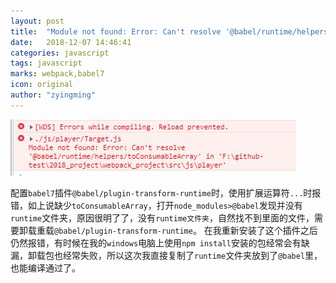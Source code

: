 ```yaml
---
layout: post
title:  "Module not found: Error: Can't resolve '@babel/runtime/helpers/toConsumableArray'"
date:   2018-12-07 14:46:41
categories: javascript
tags: javascript
marks: webpack,babel7
icon: original
author: "zyingming"
---
```


![babel](/assets/images/pictures/2018-11/babelModuleNotFound.jpg)

配置`babel7`插件`@babel/plugin-transform-runtime`时，使用扩展运算符`...`时报错，如上说缺少`toConsumableArray`，打开`node_modules>@babel`发现并没有`runtime`文件夹，原因很明了了，没有`runtime文件夹`，自然找不到里面的文件，需要卸载重载`@babel/plugin-transform-runtime`。
在我重新安装了这个插件之后仍然报错，有时候在我的`windows`电脑上使用`npm install`安装的包经常会有缺漏，卸载包也经常失败，所以这次我直接复制了`runtime`文件夹放到了`@babel`里，也能编译通过了。